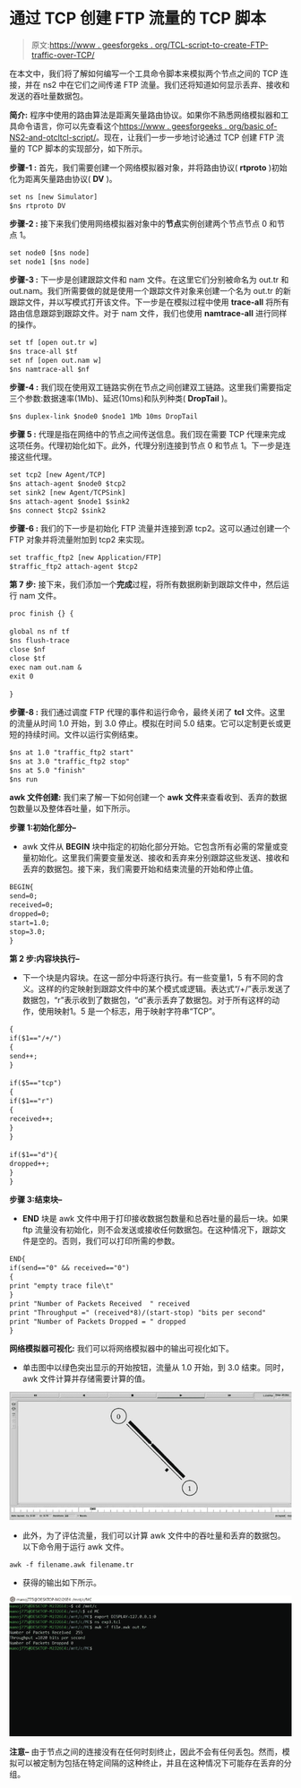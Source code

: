 # 通过 TCP 创建 FTP 流量的 TCP 脚本

> 原文:[https://www . geesforgeks . org/TCL-script-to-create-FTP-traffic-over-TCP/](https://www.geeksforgeeks.org/tcl-script-to-create-ftp-traffic-over-tcp/)

在本文中，我们将了解如何编写一个工具命令脚本来模拟两个节点之间的 TCP 连接，并在 ns2 中在它们之间传递 FTP 流量。我们还将知道如何显示丢弃、接收和发送的吞吐量数据包。

**简介:**
程序中使用的路由算法是距离矢量路由协议。如果你不熟悉网络模拟器和工具命令语言，你可以先查看这个[https://www . geesforgeeks . org/basic of-NS2-and-otcltcl-script/](https://www.geeksforgeeks.org/basics-of-ns2-and-otcltcl-script/)。现在，让我们一步一步地讨论通过 TCP 创建 FTP 流量的 TCP 脚本的实现部分，如下所示。

**步骤-1 :**
首先，我们需要创建一个网络模拟器对象，并将路由协议( **rtproto** )初始化为距离矢量路由协议( **DV** )。

```
set ns [new Simulator]
$ns rtproto DV
```

**步骤-2 :**
接下来我们使用网络模拟器对象中的**节点**实例创建两个节点节点 0 和节点 1。

```
set node0 [$ns node]
set node1 [$ns node]
```

**步骤-3 :**
下一步是创建跟踪文件和 nam 文件。在这里它们分别被命名为 out.tr 和 out.nam。我们所需要做的就是使用一个跟踪文件对象来创建一个名为 out.tr 的新跟踪文件，并以写模式打开该文件。下一步是在模拟过程中使用 **trace-all** 将所有路由信息跟踪到跟踪文件。对于 nam 文件，我们也使用 **namtrace-all** 进行同样的操作。

```
set tf [open out.tr w]
$ns trace-all $tf
set nf [open out.nam w]
$ns namtrace-all $nf
```

**步骤-4 :**
我们现在使用双工链路实例在节点之间创建双工链路。这里我们需要指定三个参数:数据速率(1Mb)、延迟(10ms)和队列种类( **DropTail** )。

```
$ns duplex-link $node0 $node1 1Mb 10ms DropTail
```

**步骤 5 :**
代理是指在网络中的节点之间传送信息。我们现在需要 TCP 代理来完成这项任务。代理初始化如下。此外，代理分别连接到节点 0 和节点 1。下一步是连接这些代理。

```
set tcp2 [new Agent/TCP]
$ns attach-agent $node0 $tcp2
set sink2 [new Agent/TCPSink]
$ns attach-agent $node1 $sink2
$ns connect $tcp2 $sink2
```

**步骤-6 :**
我们的下一步是初始化 FTP 流量并连接到源 tcp2。这可以通过创建一个 FTP 对象并将流量附加到 tcp2 来实现。

```
set traffic_ftp2 [new Application/FTP]
$traffic_ftp2 attach-agent $tcp2
```

**第 7 步:**
接下来，我们添加一个**完成**过程，将所有数据刷新到跟踪文件中，然后运行 nam 文件。

```
proc finish {} {

global ns nf tf
$ns flush-trace
close $nf
close $tf
exec nam out.nam &
exit 0

}
```

**步骤-8 :**
我们通过调度 FTP 代理的事件和运行命令，最终关闭了 **tcl** 文件。这里的流量从时间 1.0 开始，到 3.0 停止。模拟在时间 5.0 结束。它可以定制更长或更短的持续时间。文件以运行实例结束。

```
$ns at 1.0 "traffic_ftp2 start"
$ns at 3.0 "traffic_ftp2 stop"
$ns at 5.0 "finish"
$ns run
```

**awk 文件创建:**
我们来了解一下如何创建一个 **awk 文件**来查看收到、丢弃的数据包数量以及整体吞吐量，如下所示。

**步骤 1:初始化部分–**

*   awk 文件从 **BEGIN** 块中指定的初始化部分开始。它包含所有必需的常量或变量初始化。这里我们需要变量发送、接收和丢弃来分别跟踪这些发送、接收和丢弃的数据包。接下来，我们需要开始和结束流量的开始和停止值。

```
BEGIN{
send=0;
received=0;
dropped=0;
start=1.0;
stop=3.0;
}
```

**第 2 步:内容块执行–**

*   下一个块是内容块。在这一部分中将逐行执行。有一些变量$1，$5 有不同的含义。这样的约定映射到跟踪文件中的某个模式或逻辑。表达式“/+/”表示发送了数据包，“r”表示收到了数据包，“d”表示丢弃了数据包。对于所有这样的动作，使用映射$1。$5 是一个标志，用于映射字符串“TCP”。

```
{
if($1=="/+/")
{
send++;
}

if($5=="tcp")
{
if($1=="r")
{
received++;
}
}

if($1=="d"){
dropped++;
}
}  
```

**步骤 3:结束块–**

*   **END** 块是 awk 文件中用于打印接收数据包数量和总吞吐量的最后一块。如果 ftp 流量没有初始化，则不会发送或接收任何数据包。在这种情况下，跟踪文件是空的。否则，我们可以打印所需的参数。

```
END{
if(send=="0" && received=="0")
{
print "empty trace file\t"
}
print "Number of Packets Received  " received
print "Throughput =" (received*8)/(start-stop) "bits per second"
print "Number of Packets Dropped = " dropped
}
```

**网络模拟器可视化:**
我们可以将网络模拟器中的输出可视化如下。

*   单击图中以绿色突出显示的开始按钮，流量从 1.0 开始，到 3.0 结束。同时，awk 文件计算并存储需要计算的值。

![](img/df9f7bcd4a17237d0216be3307bcb76a.png)

*   此外，为了评估流量，我们可以计算 awk 文件中的吞吐量和丢弃的数据包。以下命令用于运行 awk 文件。

```
awk -f filename.awk filename.tr
```

*   获得的输出如下所示。

![](img/91756f2d48e0e18fe8dc2ef4b21091d7.png)

**注意–**
由于节点之间的连接没有在任何时刻终止，因此不会有任何丢包。然而，模拟可以被定制为包括在特定间隔的这种终止，并且在这种情况下可能存在丢弃的分组。
